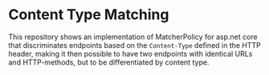 # Content Type Matching

This repository shows an implementation of MatcherPolicy for asp.net core that discriminates 
endpoints based on the `Content-Type` defined in the HTTP header, making it then possible to 
have two endpoints with identical URLs and HTTP-methods, but to be differentiated by content 
type.

